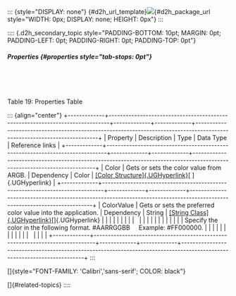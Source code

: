 ::: {style="DISPLAY: none"}
[](ms-xhelp:///?Id=d2h_url_template){#d2h_url_template}![](!package_url!){#d2h_package_url style="WIDTH: 0px; DISPLAY: none; HEIGHT: 0px"}
:::

:::: {.d2h_secondary_topic style="PADDING-BOTTOM: 10pt; MARGIN: 0pt; PADDING-LEFT: 0pt; PADDING-RIGHT: 0pt; PADDING-TOP: 0pt"}
##### Properties {#properties style="tab-stops: 0pt"}

 

 

Table 19: Properties Table

::: {align="center"}
+-------------+------------------------------------------------------------------------------+-------------+-------------+-------------------------------------------------------------------------------------------------------------------------+
| Property    | Description                                                                  | Type        | Data Type   | Reference links                                                                                                         |
+-------------+------------------------------------------------------------------------------+-------------+-------------+-------------------------------------------------------------------------------------------------------------------------+
| Color       | Gets or sets the color value from ARGB.                                      | Dependency  | Color       | [[Color Structure]{.UGHyperlink}](http://msdn.microsoft.com/en-us/library/system.drawing.color.aspx)[ ]{.UGHyperlink}   |
+-------------+------------------------------------------------------------------------------+-------------+-------------+-------------------------------------------------------------------------------------------------------------------------+
| ColorValue  | Gets or sets the preferred color value into the application.                 | Dependency  | String      | [[String Class]{.UGHyperlink}](http://msdn.microsoft.com/en-us/library/system.string%28v=vs.71%29.aspx)[]{.UGHyperlink} |
|             |                                                                              |             |             |                                                                                                                         |
|             |                                                                              |             |             |                                                                                                                         |
|             |                                                                              |             |             |                                                                                                                         |
|             | Specify the color in the following format. #AARRGGBB     Example: #FF000000. |             |             |                                                                                                                         |
|             |                                                                              |             |             |                                                                                                                         |
|             |                                                                              |             |             |                                                                                                                         |
+-------------+------------------------------------------------------------------------------+-------------+-------------+-------------------------------------------------------------------------------------------------------------------------+
:::

[]{style="FONT-FAMILY: 'Calibri','sans-serif'; COLOR: black"} 

[]{#related-topics}
::::
